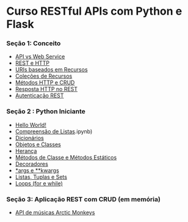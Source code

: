 # Curso RESTful APIs com Python e Flask

### Seção 1: Conceito

* [API vs Web Service](https://github.com/DiegoCorredeira/Curso-REST-API--Flask/blob/main/apivswebservice.md)
* [REST e HTTP](https://github.com/DiegoCorredeira/Curso-REST-API--Flask/blob/main/restehttp.md)
* [URIs baseados em Recursos](https://github.com/DiegoCorredeira/Curso-REST-API--Flask/blob/main/urisemrecursos.md)
* [Coleções de Recursos](https://github.com/DiegoCorredeira/Curso-REST-API--Flask/blob/main/colecaoderecursos.md)
* [Métodos HTTP e CRUD](https://github.com/DiegoCorredeira/Curso-REST-API--Flask/blob/main/metodoshttpecrud.md)
* [Resposta HTTP no REST](https://github.com/DiegoCorredeira/Curso-REST-API--Flask/blob/main/respostarest.md)
* [Autenticação REST](https://github.com/DiegoCorredeira/Curso-REST-API--Flask/blob/main/autenticacaorest.md)

### Seção 2 : Python Iniciante

* [Hello World!](https://github.com/DiegoCorredeira/Curso-REST-API--Flask/blob/main/pythonIniciante/01.py)
* [Compreensão de Listas](https://github.com/DiegoCorredeira/Curso-REST-API--Flask/blob/main/pythonIniciante/Compreens%C3%A3odeLista(ListComprehension)).ipynb)
* [Dicionários](https://github.com/DiegoCorredeira/Curso-REST-API--Flask/blob/main/pythonIniciante/Dicion%C3%A1rios.ipynb)
* [Objetos e Classes](https://github.com/DiegoCorredeira/Curso-REST-API--Flask/blob/main/pythonIniciante/ClassesEObjetos.ipynb)
* [Herança](https://github.com/DiegoCorredeira/Curso-REST-API--Flask/blob/main/pythonIniciante/Heran%C3%A7a.ipynb)
* [Métodos de Classe e Métodos Estáticos](https://github.com/DiegoCorredeira/Curso-REST-API--Flask/blob/main/pythonIniciante/MetodosDeClassesEstaticos.ipynb)
* [Decoradores](https://github.com/DiegoCorredeira/Curso-REST-API--Flask/blob/main/pythonIniciante/Decoradores.ipynb)
* [*args e **kwargs](https://github.com/DiegoCorredeira/Curso-REST-API--Flask/blob/main/pythonIniciante/argsEKwargs.ipynb)
* [Listas, Tuplas e Sets](https://github.com/DiegoCorredeira/Curso-REST-API--Flask/blob/main/pythonIniciante/listas_tuplas_sets.ipynb)
* [Loops (for e while)](https://github.com/DiegoCorredeira/Curso-REST-API--Flask/blob/main/pythonIniciante/Loops(whileefor).ipynb)

### Seção 3: Aplicação REST com CRUD (em memória)

* [API de músicas Arctic Monkeys](https://github.com/DiegoCorredeira/Curso-REST-API--Flask/tree/api%2Breadme/AplicacaoRestCrud)

